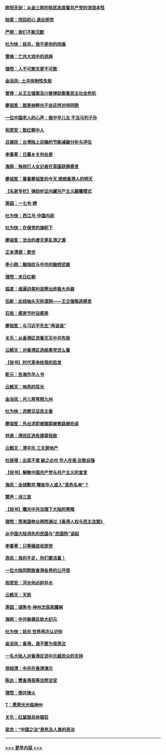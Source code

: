 #### [欧阳天剑：从金三胖的核武态度看共产党的流氓本性](../pages/nsc993/n11702238.md?t=12051911) 
#### [陆客：找回初心 退出邪党](../pages/nsc993/n11702213.md?t=12051911) 
#### [严晓：我们不能沉默](../pages/nsc993/n11702110.md?t=12051911) 
#### [吐为快：妖共，我不是你的肉盾](../pages/nsc993/n11701366.md?t=12051911) 
#### [雪绮：亡共大戏中的选择](../pages/nsc993/n11699922.md?t=12051911) 
#### [理悟：人不可欺天更不可欺](../pages/nsc993/n11699657.md?t=12051911) 
#### [金浴凤:  土共体制性失败](../pages/nsc993/n11699361.md?t=12051911) 
#### [曾铮：从王立强案及川普弹劾案看民主社会危机](../pages/nsc993/n11699318.md?t=12051911) 
#### [廖祖笙：就是纳粹也不会这样对待同胞](../pages/nsc993/n11697658.md?t=12051911) 
#### [一位中国老人的心声：做中华儿女 不当马列子孙](../pages/nsc993/n11697525.md?t=12051911) 
#### [祝君安：致红朝中人](../pages/nsc993/n11697518.md?t=12051911) 
#### [吕锡民：台湾陆上运输的节能减碳分析与评估](../pages/nsc993/n11694983.md?t=12051911) 
#### [李春草：日暮乡关何处是](../pages/nsc993/n11694805.md?t=12051911) 
#### [海网：殃视打人女记者在英国获罪感言](../pages/nsc993/n11693832.md?t=12051911) 
#### [廖祖笙：看看廖祖笙的今天 想想香港人的明天](../pages/nsc993/n11693707.md?t=12051911) 
#### [【名家专栏】弹劾听证内藏共产主义颠覆模式](../pages/nsc993/n11693563.md?t=12051911) 
#### [莲园：一七令‧辨](../pages/nsc993/n11692558.md?t=12051911) 
#### [吐为快：西江月·中国内政](../pages/nsc993/n11692071.md?t=12051911) 
#### [吐为快：在保党的旗帜下](../pages/nsc993/n11691188.md?t=12051911) 
#### [廖祖笙：法治的虚无是乱港之源](../pages/nsc993/n11690605.md?t=12051911) 
#### [正本清源：救世](../pages/nsc993/n11689134.md?t=12051911) 
#### [李小刚：脑指纹与中共的脑控武器](../pages/nsc993/n11688900.md?t=12051911) 
#### [理悟：末日红朝](../pages/nsc993/n11688829.md?t=12051911) 
#### [弧度：谁逼迫美利坚祭出终极大杀器](../pages/nsc993/n11688735.md?t=12051911) 
#### [伍新：此线抽头天拆谍网——王立强叛逃感言](../pages/nsc993/n11687981.md?t=12051911) 
#### [石铭：感恩节时话感恩](../pages/nsc993/n11687568.md?t=12051911) 
#### [廖祖笙：与习近平先生“再谈谈”](../pages/nsc993/n11687005.md?t=12051911) 
#### [关乐：从香港区选看天灭中共布局](../pages/nsc993/n11686647.md?t=12051911) 
#### [云鹤天：对香港区选结果党怎么看](../pages/nsc993/n11686216.md?t=12051911) 
#### [【投书】时代革命给我的启发](../pages/nsc993/n11684287.md?t=12051911) 
#### [乾元：告海外华人书](../pages/nsc993/n11684044.md?t=12051911) 
#### [云鹤天：响亮的耳光](../pages/nsc993/n11684254.md?t=12051911) 
#### [金浴凤：月儿弯弯照九州](../pages/nsc993/n11684231.md?t=12051911) 
#### [吐为快：选票见证民主香](../pages/nsc993/n11684206.md?t=12051911) 
#### [廖祖笙：外出求职被跟踪被套路被劝返](../pages/nsc993/n11683874.md?t=12051911) 
#### [林泉：港民区选告捷莫轻敌](../pages/nsc993/n11683930.md?t=12051911) 
#### [云鹤天：清平乐 三无房地产](../pages/nsc993/n11681521.md?t=12051911) 
#### [杜彼得：出其不意 破之必也 华人在美 庄敬自强](../pages/nsc993/n11679554.md?t=12051911) 
#### [【投书】解散中国共产党与共产主义的宣言](../pages/nsc993/n11679177.md?t=12051911) 
#### [海风：全球剿共 哪些华人或入“高危名单”？](../pages/nsc993/n11678617.md?t=12051911) 
#### [慧声：诗三首](../pages/nsc993/n11678848.md?t=12051911) 
#### [【投书】曝光中共治理下大陆的黑暗](../pages/nsc993/n11678674.md?t=12051911) 
#### [理悟：贺美国参众两院通过《香港人权与民主法案》](../pages/nsc993/n11678104.md?t=12051911) 
#### [从中国大陆消失的民国与“民国热”谈起](../pages/nsc993/n11678075.md?t=12051911) 
#### [李春草：只等瘟疫收邪党](../pages/nsc993/n11677308.md?t=12051911) 
#### [逸风：我的手足，你们要活着！](../pages/nsc993/n11676352.md?t=12051911) 
#### [一位大陆同胞致香港各界的公开信](../pages/nsc993/n11675761.md?t=12051911) 
#### [祝君安：河水何必妒井水](../pages/nsc993/n11675746.md?t=12051911) 
#### [云鹤天：天怒](../pages/nsc993/n11675718.md?t=12051911) 
#### [莲园：调笑令‧神州怎容恶魔祸](../pages/nsc993/n11675648.md?t=12051911) 
#### [海网：中共偷袭反助大纪元](../pages/nsc993/n11673515.md?t=12051911) 
#### [吐为快：妖共 世界再次认识你](../pages/nsc993/n11673506.md?t=12051911) 
#### [金浴凤：香港，请不要为我哭泣](../pages/nsc993/n11673248.md?t=12051911) 
#### [一名大陆人对香港反送中示威民众的支持](../pages/nsc993/n11672615.md?t=12051911) 
#### [郑纯清：中共在香港演示](../pages/nsc993/n11670539.md?t=12051911) 
#### [陈达：赞香港高等法院法官](../pages/nsc993/n11669542.md?t=12051911) 
#### [理悟：倒共烽火](../pages/nsc993/n11668844.md?t=12051911) 
#### [T：愿荣光光临神州](../pages/nsc993/n11668421.md?t=12051911) 
#### [关乐：红鼠狼兵休猖狂](../pages/nsc993/n11668378.md?t=12051911) 
#### [梁京：“中国之治”是危及人类的恶治](../pages/nsc993/n11668328.md?t=12051911) 

----
#### [ >>> 更早内容 <<< ](../indexes/nsc993-earlier.md)
